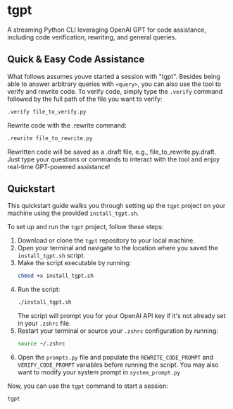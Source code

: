 # tgpt
A streaming Python CLI leveraging OpenAI GPT for code assistance, including code verification, rewriting, and general queries.

## Quick & Easy Code Assistance
What follows assumes youve started a session with "tgpt".
Besides being able to answer arbitrary queries with `<query>`, you can also use the tool to verify and rewrite code. To verify code, simply type the `.verify` command followed by the full path of the file you want to verify:
```bash
.verify file_to_verify.py
```
Rewrite code with the .rewrite command:
```bash
.rewrite file_to_rewrite.py
```
Rewritten code will be saved as a .draft file, e.g., file_to_rewrite.py.draft. Just type your questions or commands to interact with the tool and enjoy real-time GPT-powered assistance!


## Quickstart

This quickstart guide walks you through setting up the `tgpt` project on your machine using the provided `install_tgpt.sh`.

To set up and run the `tgpt` project, follow these steps:

1. Download or clone the `tgpt` repository to your local machine.
2. Open your terminal and navigate to the location where you saved the `install_tgpt.sh` script.
3. Make the script executable by running:
   ```bash
   chmod +x install_tgpt.sh
   ```
4. Run the script:
   ```bash
   ./install_tgpt.sh
   ```
   The script will prompt you for your OpenAI API key if it's not already set in your `.zshrc` file.
5. Restart your terminal or source your `.zshrc` configuration by running:
   ```bash
   source ~/.zshrc
   ```
6. Open the `prompts.py` file and populate the `REWRITE_CODE_PROMPT` and `VERIFY_CODE_PROMPT` variables before running the script. You may also want to modify your system prompt in `system_prompt.py`

Now, you can use the `tgpt` command to start a session:

```bash
tgpt
```
